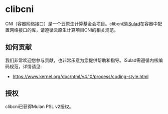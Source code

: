 # clibcni

CNI（容器网络接口）是一个云原生计算基金会项目。clibcni是[iSulad](https://gitee.com/openeuler/iSulad)在容器中配置网络接口的库，请遵循云原生计算项目CNI的相关规范。

## 如何贡献

我们非常欢迎您参与贡献，也非常乐意为您提供帮助和指导。iSulad需遵循内核编码规范，详情请见:

- https://www.kernel.org/doc/html/v4.10/process/coding-style.html

## 授权

clibcni已获得Mulan PSL v2授权。

